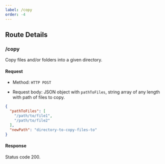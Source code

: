 ```yaml
---
label: /copy
order: -4
---
```


## Route Details

### /copy

Copy files and/or folders into a given directory.

#### Request

- Method: `HTTP POST`

- Request body: JSON object with `pathToFiles`, string array of any length with path of files to copy.
```json
{
  "pathToFiles": [
    "/path/to/file1",
    "/path/to/file2"
  ],
  "newPath": "directory-to-copy-files-to"
}
```

#### Response

Status code 200.